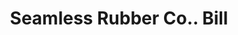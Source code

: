 ---
doi: 10.7916/D8JQ2C5S
date_other: '1890'
date_other_textual: 1890-1899
form: printed ephemera
genre:
- Invoices
name:
- Seamless Rubber Co.
object_in_context_url: https://biggert.cul.columbia.edu/items/view/ave_biggert_01828
subject_hierarchical_geographic:
- New Haven, Connecticut, United States
subject_name:
- Seamless Rubber Co.
title: Seamless Rubber Co.. Bill
sort_title: Seamless Rubber Co.. Bill
call_number: ave_biggert_01828
coordinates:
- 41.309999999999995,-72.92361111111111
pid: ave_biggert_01828
identifiers: ave_biggert_01828
thumbnail: https://derivativo-2.library.columbia.edu/iiif/2/ldpd:490695/full/!256,256/0/native.jpg
permalink: "/items/ave_biggert_01828/"
layout: iiif-image-page
---